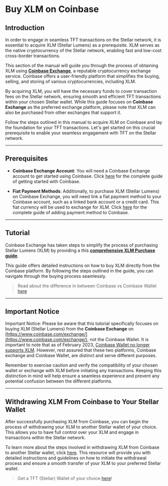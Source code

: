 <h1> Buy XLM on Coinbase </h1>


## Introduction

In order to engage in seamless TFT transactions on the Stellar network, it is essential to acquire XLM (Stellar Lumens) as a prerequisite. XLM serves as the native cryptocurrency of the Stellar network, enabling fast and low-cost cross-border transactions.

This section of the manual will guide you through the process of obtaining XLM using [**Coinbase Exchange**](https://www.coinbase.com/exchange/), a reputable cryptocurrency exchange service. Coinbase offers a user-friendly platform that simplifies the buying, selling, and storing of various cryptocurrencies, including XLM.

By acquiring XLM, you will have the necessary funds to cover transaction fees on the Stellar network, ensuring smooth and efficient TFT transactions within your chosen Stellar wallet. While this guide focuses on **Coinbase Exchange** as the preferred exchange platform, please note that XLM can also be purchased from other exchanges that support it.

Follow the steps outlined in this manual to acquire XLM on Coinbase and lay the foundation for your TFT transactions. Let's get started on this crucial prerequisite to enable your seamless engagement with TFT on the Stellar network.
***
## Prerequisites

- **Coinbase Exchange Account**: You will need a Coinbase Exchange account to get started using Coinbase. Click [here](https://help.coinbase.com/en/coinbase/getting-started) for the complete guide of getting started with Coinbase.

- **Fiat Payment Methods**: Additionally, to purchase XLM (Stellar Lumens) on Coinbase Exchange, you will need link a fiat payment method to your Coinbase account, such as a linked bank account or a credit card. This fiat currency will be used to exchange for XLM. Click [here](https://help.coinbase.com/en/coinbase/getting-started/add-a-payment-method/how-do-i-add-a-payment-method-when-using-the-mobile-app) for the complete guide of adding payment method to Coinbase.
***  
## Tutorial

Coinbase Exchange has taken steps to simplify the process of purchasing Stellar Lumens (XLM) by providing a this [**comprehensive XLM Purchase guide**](https://www.coinbase.com/how-to-buy/stellar). 

This guide offers detailed instructions on how to buy XLM directly from the Coinbase platform. By following the steps outlined in the guide, you can navigate through the buying process seamlessly.

> Read about the difference in between Coinbase vs Coinbase Wallet [here](https://help.coinbase.com/en/wallet/getting-started/what-s-the-difference-between-coinbase-com-and-wallet)
***
## Important Notice

Important Notice: Please be aware that this tutorial specifically focuses on buying XLM (Stellar Lumens) from the **Coinbase Exchange** on [https://www.coinbase.com/exchange/](https://www.coinbase.com/exchange/), not the Coinbase Wallet. It is important to note that as of February 2023, [Coinbase Wallet no longer supports XLM](https://help.coinbase.com/en/wallet/other-topics/move-unsupported-assets). However, rest assured that these two platforms, Coinbase exchange and Coinbase Wallet, are distinct and serve different purposes.

Remember to exercise caution and verify the compatibility of your chosen wallet or exchange with XLM before initiating any transactions. Keeping this distinction in mind will help ensure a seamless experience and prevent any potential confusion between the different platforms.
***
## Withdrawing XLM From Coinbase to Your Stellar Wallet

After successfully purchasing XLM from Coinbase, you can begin the process of withdrawing your XLM to another Stellar wallet of your choice. This allows you to have full control over your XLM and engage in transactions within the Stellar network.

To learn more about the steps involved in withdrawing XLM from Coinbase to another Stellar wallet, click [here](https://help.coinbase.com/en/exchange/trading-and-funding/withdraw-funds). This resource will provide you with detailed instructions and guidelines on how to initiate the withdrawal process and ensure a smooth transfer of your XLM to your preferred Stellar wallet.

> Get a TFT (Stellar) Wallet of your choice [here](../storing_tft/storing_tft.md)!
